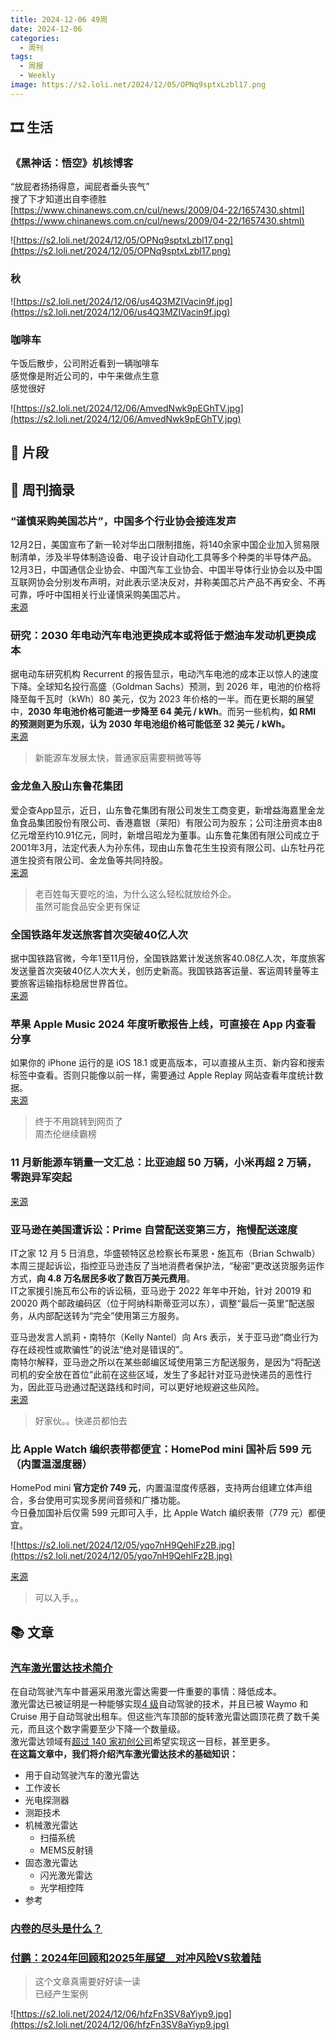 ```yaml
---
title: 2024-12-06 49周
date: 2024-12-06
categories:
  - 周刊
tags:
  - 周报
  - Weekly
image: https://s2.loli.net/2024/12/05/OPNq9sptxLzbl17.png
---
```

## 🎞️ 生活
### 《黑神话：悟空》机核博客
“放屁者扬扬得意，闻屁者垂头丧气”  
搜了下才知道出自李德胜  
[https://www.chinanews.com.cn/cul/news/2009/04-22/1657430.shtml](https://www.chinanews.com.cn/cul/news/2009/04-22/1657430.shtml)

![https://s2.loli.net/2024/12/05/OPNq9sptxLzbl17.png](https://s2.loli.net/2024/12/05/OPNq9sptxLzbl17.png)

### 秋

![https://s2.loli.net/2024/12/06/us4Q3MZIVacin9f.jpg](https://s2.loli.net/2024/12/06/us4Q3MZIVacin9f.jpg)

### 咖啡车
午饭后散步，公司附近看到一辆咖啡车  
感觉像是附近公司的，中午来做点生意  
感觉很好

![https://s2.loli.net/2024/12/06/AmvedNwk9pEGhTV.jpg](https://s2.loli.net/2024/12/06/AmvedNwk9pEGhTV.jpg)


## 💭 片段


## 📰 周刊摘录
### “谨慎采购美国芯片”，中国多个行业协会接连发声
12月2日，美国宣布了新一轮对华出口限制措施，将140余家中国企业加入贸易限制清单，涉及半导体制造设备、电子设计自动化工具等多个种类的半导体产品。  
12月3日，中国通信企业协会、中国汽车工业协会、中国半导体行业协会以及中国互联网协会分别发布声明，对此表示坚决反对，并称美国芯片产品不再安全、不再可靠，呼吁中国相关行业谨慎采购美国芯片。  
[来源](https://www.163.com/dy/article/JIGV862F0556AABO.html)

### 研究：2030 年电动汽车电池更换成本或将低于燃油车发动机更换成本
据电动车研究机构 Recurrent 的报告显示，电动汽车电池的成本正以惊人的速度下降。全球知名投行高盛（Goldman Sachs）预测，到 2026 年，电池的价格将降至每千瓦时（kWh）80 美元，仅为 2023 年价格的一半。而在更长期的展望中，**2030 年电池价格可能进一步降至 64 美元 / kWh**。而另一些机构，**如 RMI 的预测则更为乐观，认为 2030 年电池组价格可能低至 32 美元 / kWh。**  
[来源](https://www.ithome.com/0/815/203.htm)
> 新能源车发展太快，普通家庭需要稍微等等

### 金龙鱼入股山东鲁花集团
爱企查App显示，近日，山东鲁花集团有限公司发生工商变更，新增益海嘉里金龙鱼食品集团股份有限公司、香港嘉银（莱阳）有限公司为股东；公司注册资本由8亿元增至约10.91亿元，同时，新增吕昭龙为董事。山东鲁花集团有限公司成立于2001年3月，法定代表人为孙东伟，现由山东鲁花生生投资有限公司、山东牡丹花道生投资有限公司、金龙鱼等共同持股。  
[来源](https://36kr.com/newsflashes/3063929177121920?f=rss)
> 老百姓每天要吃的油，为什么这么轻松就放给外企。  
虽然可能食品安全更有保证

### 全国铁路年发送旅客首次突破40亿人次
据中国铁路官微，今年1至11月份，全国铁路累计发送旅客40.08亿人次，年度旅客发送量首次突破40亿人次大关，创历史新高。我国铁路客运量、客运周转量等主要旅客运输指标稳居世界首位。  
[来源](https://www.ithome.com/0/815/199.htm)

### 苹果 Apple Music 2024 年度听歌报告上线，可直接在 App 内查看分享
如果你的 iPhone 运行的是 iOS 18.1 或更高版本，可以直接从主页、新内容和搜索标签中查看。否则只能像以前一样，需要通过 Apple Replay 网站查看年度统计数据。  
[来源](https://www.ithome.com/0/815/194.htm)
> 终于不用跳转到网页了  
周杰伦继续霸榜

### 11 月新能源车销量一文汇总：比亚迪超 50 万辆，小米再超 2 万辆，零跑异军突起
[来源](https://www.ithome.com/0/815/382.htm)

### 亚马逊在美国遭诉讼：Prime 自营配送变第三方，拖慢配送速度
IT之家 12 月 5 日消息，华盛顿特区总检察长布莱恩・施瓦布（Brian Schwalb）本周三提起诉讼，指控亚马逊违反了当地消费者保护法，“秘密”更改送货服务运作方式，**向 4.8 万名居民多收了数百万美元费用**。  
IT之家援引施瓦布公布的诉讼稿，亚马逊于 2022 年年中开始，针对 20019 和 20020 两个邮政编码区（位于阿纳科斯蒂亚河以东），调整“最后一英里”配送服务，从内部配送转为“完全”使用第三方服务。

亚马逊发言人凯莉・南特尔（Kelly Nantel）向 Ars 表示，关于亚马逊“商业行为存在歧视性或欺骗性”的说法“绝对是错误的”。  
南特尔解释，亚马逊之所以在某些邮编区域使用第三方配送服务，是因为“将配送司机的安全放在首位”此前在这些区域，发生了多起针对亚马逊快递员的恶性行为，因此亚马逊通过配送路线和时间，可以更好地规避这些风险。  
[来源](https://www.ithome.com/0/815/459.htm)
> 好家伙。。快递员都怕去

### 比 Apple Watch 编织表带都便宜：HomePod mini 国补后 599 元（内置温湿度器）
HomePod mini **官方定价 749 元**，内置温湿度传感器，支持两台组建立体声组合，多台使用可实现多房间音频和广播功能。  
今日叠加国补后仅需 599 元即可入手，比 Apple Watch 编织表带（779 元）都便宜。

![https://s2.loli.net/2024/12/05/yqo7nH9QehlFz2B.jpg](https://s2.loli.net/2024/12/05/yqo7nH9QehlFz2B.jpg)

[来源](https://www.ithome.com/0/815/523.htm)
> 可以入手。。

## 📚 文章
### [汽车激光雷达技术简介](https://www.viksnewsletter.com/p/short-intro-to-automotive-lidar)
在自动驾驶汽车中普遍采用激光雷达需要一件重要的事情：降低成本。  
激光雷达已被证明是一种能够实现[4 级](https://www.sae.org/blog/sae-j3016-update)自动驾驶的技术，并且已被 Waymo 和 Cruise 用于自动驾驶出租车。但这些汽车顶部的旋转激光雷达圆顶花费了数千美元，而且这个数字需要至少下降一个数量级。  
激光雷达领域有[超过 140 家初创公司](https://tracxn.com/d/companies/lidar/__S0h0aWT4FqieGUvRDUJ0Jly7aZjCfw3Yk5P2sJUm04Y/competitors#competitive-landscape)希望实现这一目标，甚至更多。  
**在这篇文章中，我们将介绍汽车激光雷达技术的基础知识：**
- 用于自动驾驶汽车的激光雷达
- 工作波长
- 光电探测器
- 测距技术
- 机械激光雷达
    - 扫描系统
    - MEMS反射镜
- 固态激光雷达
    - 闪光激光雷达
    - 光学相控阵
- 参考

### [内卷的尽头是什么？](https://mp.weixin.qq.com/s?__biz=MzA3ODI5NDg0Mw==&mid=2654226806&idx=2&sn=bdb4e816973d44658fa009045529d593&chksm=85b02991d722d95587c1d0bff2f52664d97c7d31f2a2a55b94ff3ff3aaa719a8abd56193c67c#rd)

### [付鹏：2024年回顾和2025年展望__对冲风险VS软着陆](https://www.macin.org/2024/12/02/fupeng-hsbc/)
> 这个文章真需要好好读一读  
已经产生案例

![https://s2.loli.net/2024/12/06/hfzFn3SV8aYiyp9.jpg](https://s2.loli.net/2024/12/06/hfzFn3SV8aYiyp9.jpg)

